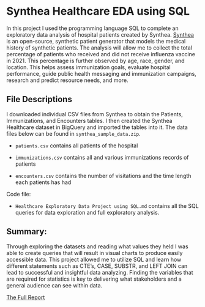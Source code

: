 # Synthea Healthcare EDA using SQL
In this project I used the programming language SQL to complete an exploratory data analysis of hospital patients created by Synthea. [Synthea](https://synthetichealth.github.io/synthea/) is an open-source, synthetic patient generator that models the medical history of synthetic patients.
The analysis will allow me to collect the total percentage of patients who received and did not receive influenza vaccine in 2021. This percentage is further observed by age, race, gender, and location. This helps assess immunization goals, evaluate hospital performance, guide public health messaging and immunization campaigns, research and predict resource needs, and more.

## File Descriptions

I downloaded individual CSV files from Synthea to obtain the Patients, Immunizations, and Encounters tables. I then created the Synthea Healthcare dataset in BigQuery and imported the tables into it. 
The data files below can be found in `synthea_sample_data.zip`. <br>

- `patients.csv` contains all patients of the hospital

- `immunizations.csv` contains all and various immunizations records of patients

- `encounters.csv` contains the number of visitations and the time length each patients has had

Code file:
- `Healthcare Exploratory Data Project using SQL.md` contains all the SQL queries for data exploration and full exploratory analysis. 

## Summary:
Through exploring the datasets and reading what values they held I was able to create queries that will result in visual charts to produce easily accessible data. This project allowed me to utilize SQL and learn how different statements such as CTE’s, CASE, SUBSTR, and LEFT JOIN can lead to successful and insightful data analyzing. Finding the variables that are required for statistics is key to delivering what stakeholders and a general audience can see within data.

[The Full Report](https://cnormx.notion.site/Healthcare-Exploratory-Data-Project-using-SQL-0d53a78841754a6fb52cc4338fc577eb)
